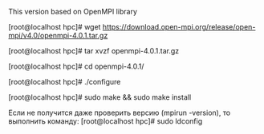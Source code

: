 This version based on OpenMPI library

[root@localhost hpc]# wget https://download.open-mpi.org/release/open-mpi/v4.0/openmpi-4.0.1.tar.gz

[root@localhost hpc]# tar xvzf openmpi-4.0.1.tar.gz

[root@localhost hpc]# cd openmpi-4.0.1/

[root@localhost hpc]# ./configure

[root@localhost hpc]# sudo make && sudo make install

Если не получится даже проверить версию (mpirun -version), то выполнить команду:
[root@localhost hpc]# sudo ldconfig
